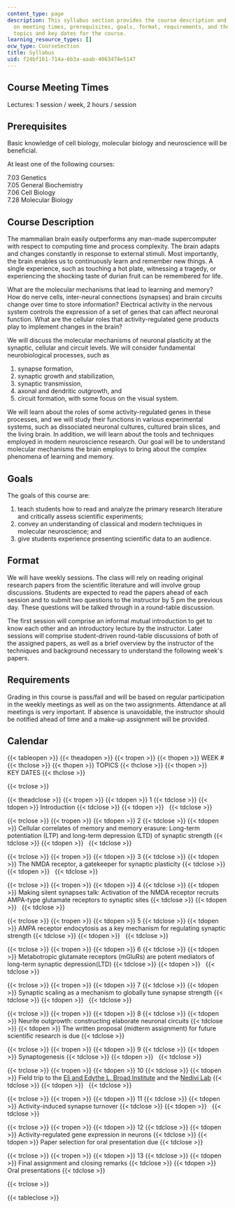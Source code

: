 ```yaml
---
content_type: page
description: This syllabus section provides the course description and information
  on meeting times, prerequisites, goals, format, requirements, and the schedule lecture
  topics and key dates for the course.
learning_resource_types: []
ocw_type: CourseSection
title: Syllabus
uid: f24bf161-714a-6b3a-aaab-4063474e5147
---
```


Course Meeting Times
--------------------

Lectures: 1 session / week, 2 hours / session

Prerequisites
-------------

Basic knowledge of cell biology, molecular biology and neuroscience will be beneficial.

At least one of the following courses:

7.03 Genetics  
7.05 General Biochemistry  
7.06 Cell Biology  
7.28 Molecular Biology

Course Description
------------------

The mammalian brain easily outperforms any man-made supercomputer with respect to computing time and process complexity. The brain adapts and changes constantly in response to external stimuli. Most importantly, the brain enables us to continuously learn and remember new things. A single experience, such as touching a hot plate, witnessing a tragedy, or experiencing the shocking taste of durian fruit can be remembered for life.

What are the molecular mechanisms that lead to learning and memory? How do nerve cells, inter-neural connections (synapses) and brain circuits change over time to store information? Electrical activity in the nervous system controls the expression of a set of genes that can affect neuronal function. What are the cellular roles that activity-regulated gene products play to implement changes in the brain?

We will discuss the molecular mechanisms of neuronal plasticity at the synaptic, cellular and circuit levels. We will consider fundamental neurobiological processes, such as

1.  synapse formation,
2.  synaptic growth and stabilization,
3.  synaptic transmission,
4.  axonal and dendritic outgrowth, and
5.  circuit formation, with some focus on the visual system.

We will learn about the roles of some activity-regulated genes in these processes, and we will study their functions in various experimental systems, such as dissociated neuronal cultures, cultured brain slices, and the living brain. In addition, we will learn about the tools and techniques employed in modern neuroscience research. Our goal will be to understand molecular mechanisms the brain employs to bring about the complex phenomena of learning and memory.

Goals
-----

The goals of this course are:

1.  teach students how to read and analyze the primary research literature and critically assess scientific experiments;
2.  convey an understanding of classical and modern techniques in molecular neuroscience; and
3.  give students experience presenting scientific data to an audience.

Format
------

We will have weekly sessions. The class will rely on reading original research papers from the scientific literature and will involve group discussions. Students are expected to read the papers ahead of each session and to submit two questions to the instructor by 5 pm the previous day. These questions will be talked through in a round-table discussion.

The first session will comprise an informal mutual introduction to get to know each other and an introductory lecture by the instructor. Later sessions will comprise student-driven round-table discussions of both of the assigned papers, as well as a brief overview by the instructor of the techniques and background necessary to understand the following week's papers.

Requirements
------------

Grading in this course is pass/fail and will be based on regular participation in the weekly meetings as well as on the two assignments. Attendance at all meetings is very important. If absence is unavoidable, the instructor should be notified ahead of time and a make-up assignment will be provided.

Calendar
--------

{{< tableopen >}}
{{< theadopen >}}
{{< tropen >}}
{{< thopen >}}
WEEK #
{{< thclose >}}
{{< thopen >}}
TOPICS
{{< thclose >}}
{{< thopen >}}
KEY DATES
{{< thclose >}}

{{< trclose >}}

{{< theadclose >}}
{{< tropen >}}
{{< tdopen >}}
1
{{< tdclose >}}
{{< tdopen >}}
Introduction
{{< tdclose >}}
{{< tdopen >}}
 
{{< tdclose >}}

{{< trclose >}}
{{< tropen >}}
{{< tdopen >}}
2
{{< tdclose >}}
{{< tdopen >}}
Cellular correlates of memory and memory erasure: Long-term potentiation (LTP) and long-term depression (LTD) of synaptic strength
{{< tdclose >}}
{{< tdopen >}}
 
{{< tdclose >}}

{{< trclose >}}
{{< tropen >}}
{{< tdopen >}}
3
{{< tdclose >}}
{{< tdopen >}}
The NMDA receptor, a gatekeeper for synaptic plasticity
{{< tdclose >}}
{{< tdopen >}}
 
{{< tdclose >}}

{{< trclose >}}
{{< tropen >}}
{{< tdopen >}}
4
{{< tdclose >}}
{{< tdopen >}}
Making silent synapses talk: Activation of the NMDA receptor recruits AMPA-type glutamate receptors to synaptic sites
{{< tdclose >}}
{{< tdopen >}}
 
{{< tdclose >}}

{{< trclose >}}
{{< tropen >}}
{{< tdopen >}}
5
{{< tdclose >}}
{{< tdopen >}}
AMPA receptor endocytosis as a key mechanism for regulating synaptic strength
{{< tdclose >}}
{{< tdopen >}}
 
{{< tdclose >}}

{{< trclose >}}
{{< tropen >}}
{{< tdopen >}}
6
{{< tdclose >}}
{{< tdopen >}}
Metabotropic glutamate receptors (mGluRs) are potent mediators of long-term synaptic depression(LTD)
{{< tdclose >}}
{{< tdopen >}}
 
{{< tdclose >}}

{{< trclose >}}
{{< tropen >}}
{{< tdopen >}}
7
{{< tdclose >}}
{{< tdopen >}}
Synaptic scaling as a mechanism to globally tune synapse strength
{{< tdclose >}}
{{< tdopen >}}
 
{{< tdclose >}}

{{< trclose >}}
{{< tropen >}}
{{< tdopen >}}
8
{{< tdclose >}}
{{< tdopen >}}
Neurite outgrowth: constructing elaborate neuronal circuits
{{< tdclose >}}
{{< tdopen >}}
The written proposal (midterm assignment) for future scientific research is due
{{< tdclose >}}

{{< trclose >}}
{{< tropen >}}
{{< tdopen >}}
9
{{< tdclose >}}
{{< tdopen >}}
Synaptogenesis
{{< tdclose >}}
{{< tdopen >}}
 
{{< tdclose >}}

{{< trclose >}}
{{< tropen >}}
{{< tdopen >}}
10
{{< tdclose >}}
{{< tdopen >}}
Field trip to the [Eli and Edythe L. Broad Institute](http://www.broadinstitute.org/) and the [Nedivi Lab](http://web.mit.edu/picower/faculty/nedivi.html)
{{< tdclose >}}
{{< tdopen >}}
 
{{< tdclose >}}

{{< trclose >}}
{{< tropen >}}
{{< tdopen >}}
11
{{< tdclose >}}
{{< tdopen >}}
Activity-induced synapse turnover
{{< tdclose >}}
{{< tdopen >}}
 
{{< tdclose >}}

{{< trclose >}}
{{< tropen >}}
{{< tdopen >}}
12
{{< tdclose >}}
{{< tdopen >}}
Activity-regulated gene expression in neurons
{{< tdclose >}}
{{< tdopen >}}
Paper selection for oral presentation due
{{< tdclose >}}

{{< trclose >}}
{{< tropen >}}
{{< tdopen >}}
13
{{< tdclose >}}
{{< tdopen >}}
Final assignment and closing remarks
{{< tdclose >}}
{{< tdopen >}}
Oral presentations
{{< tdclose >}}

{{< trclose >}}

{{< tableclose >}}